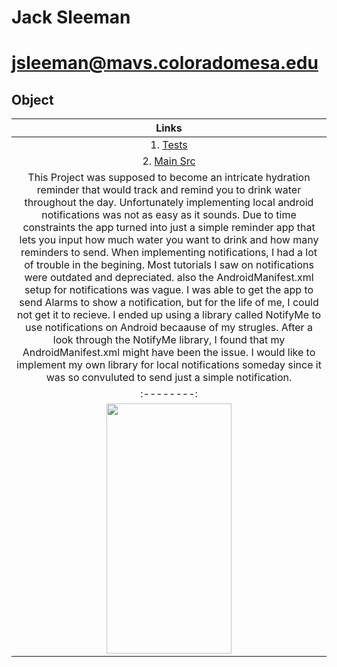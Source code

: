 # Jack Sleeman
# jsleeman@mavs.coloradomesa.edu
## Object
|   Links   |
|:--------:|
| 1. [Tests](https://github.com/jackedup/Java-Kotlin-jsleeman/tree/master/DrinkReminder/app/src/androidTest/java/com/example/drinkreminder)|
| 2. [Main Src](https://github.com/jackedup/Java-Kotlin-jsleeman/tree/master/DrinkReminder/app/src/main/java/com/example/drinkreminder)|
|This Project was supposed to become an intricate hydration reminder that would track and remind you to drink water throughout the day. Unfortunately implementing local android notifications was not as easy as it sounds. Due to time constraints the app turned into just a simple reminder app that lets you input how much water you want to drink and how many reminders to send. When implementing notifications, I had a lot of trouble in the begining. Most tutorials I saw on notifications were outdated and depreciated. also the AndroidManifest.xml setup for notifications was vague. I was able to get the app to send Alarms to show a notification, but for the life of me, I could not get it to recieve. I ended up using a library called NotifyMe to use notifications on Android becaause of my strugles. After a look through the NotifyMe library, I found that my AndroidManifest.xml might have been the issue. I would like to implement my own library for local notifications someday since it was so convuluted to send just a simple notification.|
|:--------:|:--------:|
|<image src="https://github.com/jackedup/Java-Kotlin-jsleeman/blob/master/DrinkReminder/Application.png?raw=true" width="200" height="400"/>| <image src="https://github.com/jackedup/Java-Kotlin-jsleeman/blob/master/DrinkReminder/Notification.png?raw=true" width="400" height="200"/>|
